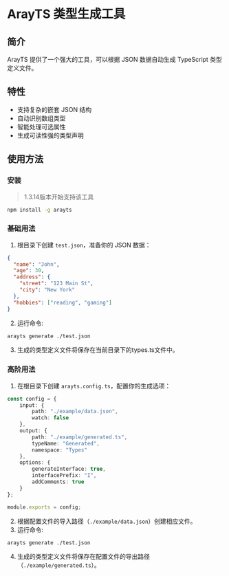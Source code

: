 # ArayTS 类型生成工具

## 简介

ArayTS 提供了一个强大的工具，可以根据 JSON 数据自动生成 TypeScript 类型定义文件。

## 特性

- 支持复杂的嵌套 JSON 结构
- 自动识别数组类型
- 智能处理可选属性
- 生成可读性强的类型声明

## 使用方法
### 安装
> 1.3.14版本开始支持该工具
```bash
npm install -g arayts
```

### 基础用法

1. 根目录下创建 `test.json`，准备你的 JSON 数据：

```json
{
  "name": "John",
  "age": 30,
  "address": {
    "street": "123 Main St",
    "city": "New York"
  },
  "hobbies": ["reading", "gaming"]
}
```
2. 运行命令:
```bash
arayts generate ./test.json
```
3. 生成的类型定义文件将保存在当前目录下的types.ts文件中。


### 高阶用法
1. 在根目录下创建 `arayts.config.ts`，配置你的生成选项：
```ts
const config = {
    input: {
        path: "./example/data.json",
        watch: false
    },
    output: {
        path: "./example/generated.ts",
        typeName: "Generated",
        namespace: "Types"
    },
    options: {
        generateInterface: true,
        interfacePrefix: "I",
        addComments: true
    }
};

module.exports = config;
```

2. 根据配置文件的导入路径（`./example/data.json`）创建相应文件。
3. 运行命令:
```bash
arayts generate ./test.json
```
4. 生成的类型定义文件将保存在配置文件的导出路径（`./example/generated.ts`）。